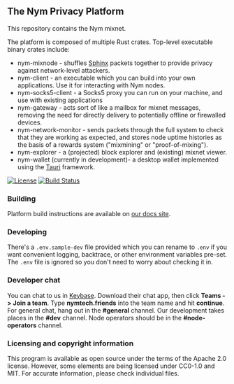 <!--
Copyright 2020 - Nym Technologies SA <contact@nymtech.net>
SPDX-License-Identifier: Apache-2.0
-->

## The Nym Privacy Platform

This repository contains the Nym mixnet.

The platform is composed of multiple Rust crates. Top-level executable binary crates include:

* nym-mixnode - shuffles [Sphinx](https://github.com/nymtech/sphinx) packets together to provide privacy against network-level attackers.
* nym-client - an executable which you can build into your own applications. Use it for interacting with Nym nodes.
* nym-socks5-client - a Socks5 proxy you can run on your machine, and use with existing applications
* nym-gateway - acts sort of like a mailbox for mixnet messages, removing the need for directly delivery to potentially offline or firewalled devices.
* nym-network-monitor - sends packets through the full system to check that they are working as expected, and stores node uptime histories as the basis of a rewards system ("mixmining" or "proof-of-mixing").
* nym-explorer - a (projected) block explorer and (existing) mixnet viewer.
* nym-wallet (currently in development)- a desktop wallet implemented using the [Tauri](https://tauri.studio/en/docs/about/intro) framework. 

[![License](https://img.shields.io/badge/License-Apache%202.0-blue.svg?style=for-the-badge)](https://opensource.org/licenses/Apache-2.0)
[![Build Status](https://img.shields.io/github/workflow/status/nymtech/nym/Continuous%20integration/develop?style=for-the-badge&logo=github-actions)](https://github.com/nymtech/nym/actions?query=branch%3Adevelop)


### Building

Platform build instructions are available on [our docs site](https://nymtech.net/docs/0.11.0/overview/index/).

### Developing

There's a `.env.sample-dev` file provided which you can rename to `.env` if you want convenient logging, backtrace, or other environment variables pre-set. The `.env` file is ignored so you don't need to worry about checking it in.

### Developer chat

You can chat to us in [Keybase](https://keybase.io). Download their chat app, then click **Teams -> Join a team**. Type **nymtech.friends** into the team name and hit **continue**. For general chat, hang out in the **#general** channel. Our development takes places in the **#dev** channel. Node operators should be in the **#node-operators** channel.

### Licensing and copyright information

This program is available as open source under the terms of the Apache 2.0 license. However, some elements are being licensed under CC0-1.0 and MIT. For accurate information, please check individual files.

